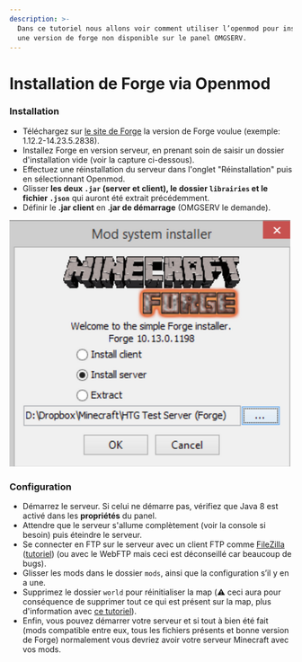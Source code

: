 ```yaml
---
description: >-
  Dans ce tutoriel nous allons voir comment utiliser l’openmod pour installer
  une version de forge non disponible sur le panel OMGSERV.
---
```


# Installation de Forge via Openmod

### Installation

* Téléchargez sur [le site de Forge](http://files.minecraftforge.net) la version de Forge voulue \(exemple: 1.12.2-14.23.5.2838\).
* Installez Forge en version serveur, en prenant soin de saisir un dossier d'installation vide \(voir la capture ci-dessous\).
* Effectuez une réinstallation du serveur dans l'onglet "Réinstallation" puis en sélectionnant Openmod.
* Glisser **les deux `.jar` \(server et client\), le dossier `librairies` et le fichier `.json`** qui auront été extrait précédemment.
* Définir le **.jar client** en **.jar de démarrage** \(OMGSERV le demande\).

![](../.gitbook/assets/small_capture_d_ecran_2021_01_13_a_14_26_55_49c6053892.png)

### Configuration

* Démarrez le serveur. Si celui ne démarre pas, vérifiez que Java 8 est activé dans les **propriétés** du panel.
* Attendre que le serveur s'allume complètement \(voir la console si besoin\) puis éteindre le serveur.
* Se connecter en FTP sur le serveur avec un client FTP comme [FileZilla](https://filezilla-project.org/download.php?type=client) \([tutoriel](https://docs.idelya-network.fr/minecraft/acceder-au-ftp)\) \(ou avec le WebFTP mais ceci est déconseillé car beaucoup de bugs\).
* Glisser les mods dans le dossier `mods`, ainsi que la configuration s’il y en a une. 
* Supprimez le dossier `world` pour réinitialiser la map \(:warning: ceci aura pour conséquence de supprimer tout ce qui est présent sur la map, plus d'information avec [ce tutoriel](https://docs.idelya-network.fr/minecraft/dois-je-supprimer-mon-monde)\).
* Enfin, vous pouvez démarrer votre serveur et si tout à bien été fait \(mods compatible entre eux, tous les fichiers présents et bonne version de Forge\) normalement vous devriez avoir votre serveur Minecraft avec vos mods.

